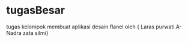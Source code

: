 tugasBesar
==========

tugas kelompok membuat aplikasi desain flanel oleh { Laras purwati.A-Nadra zata silmi}
